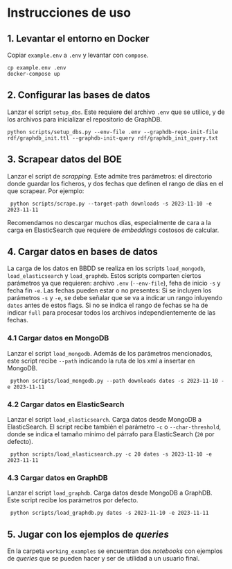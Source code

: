 # Instrucciones de uso

## 1. Levantar el entorno en Docker
Copiar `example.env` a `.env` y levantar con `compose`.
```
cp example.env .env
docker-compose up
```

## 2. Configurar las bases de datos
Lanzar el script `setup_dbs`. Este requiere del archivo `.env` que se utilice, y de los archivos para inicializar el repositorio de GraphDB.
```
python scripts/setup_dbs.py --env-file .env --graphdb-repo-init-file rdf/graphdb_init.ttl --graphdb-init-query rdf/graphdb_init_query.txt
```

## 3. Scrapear datos del BOE
Lanzar el script de *scrapping*. Este admite tres parámetros: el directorio donde guardar los ficheros, y dos fechas que definen el rango de días en el que scrapear. Por ejemplo:
```
 python scripts/scrape.py --target-path downloads -s 2023-11-10 -e 2023-11-11
```
Recomendamos no descargar muchos días, especialmente de cara a la carga en ElasticSearch que requiere de *embeddings* costosos de calcular.

## 4. Cargar datos en bases de datos
La carga de los datos en BBDD se realiza en los scripts `load_mongodb`, `load_elasticsearch` y `load_graphdb`. Estos scripts comparten ciertos parámetros ya que requieren: archivo `.env` (`--env-file`), feha de inicio `-s` y fecha fin `-e`.
Las fechas pueden estar o no presentes: Si se incluyen los parámetros `-s` y `-e`, se debe señalar que se va a indicar un rango inluyendo `dates` antes de estos flags. Si no se indica el rango de fechas se ha de indicar `full` para procesar todos los archivos independientemente de las fechas.

### 4.1 Cargar datos en MongoDB
Lanzar el script `load_mongodb`. Además de los parámetros mencionados, este script recibe `--path` indicando la ruta de los xml a insertar en MongoDB. 
```
 python scripts/load_mongodb.py --path downloads dates -s 2023-11-10 -e 2023-11-11
```

### 4.2 Cargar datos en ElasticSearch
Lanzar el script `load_elasticsearch`. Carga datos desde MongoDB a ElasticSearch. El script recibe también el parámetro `-c` o `--char-threshold`, donde se indica el tamaño mínimo del párrafo para ElasticSearch (`20` por defecto).
```
 python scripts/load_elasticsearch.py -c 20 dates -s 2023-11-10 -e 2023-11-11
```

### 4.3 Cargar datos en GraphDB
Lanzar el script `load_graphdb`. Carga datos desde MongoDB a GraphDB. Este script recibe los parámetros por defecto.
```
 python scripts/load_graphdb.py dates -s 2023-11-10 -e 2023-11-11
```

## 5. Jugar con los ejemplos de *queries*
En la carpeta `working_examples` se encuentran dos *notebooks* con ejemplos de *queries* que se pueden hacer y ser de utilidad a un usuario final.